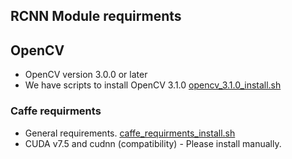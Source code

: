 ## RCNN Module requirments

## OpenCV
- OpenCV version 3.0.0 or later
- We have scripts to install OpenCV 3.1.0 [opencv_3.1.0_install.sh](scripts/opencv_3.1.0_install.sh)

### Caffe requirments
- General requirements. [caffe_requirments_install.sh](scripts/caffe_requirments_install.sh)
- CUDA v7.5 and cudnn (compatibility) - Please install manually.

